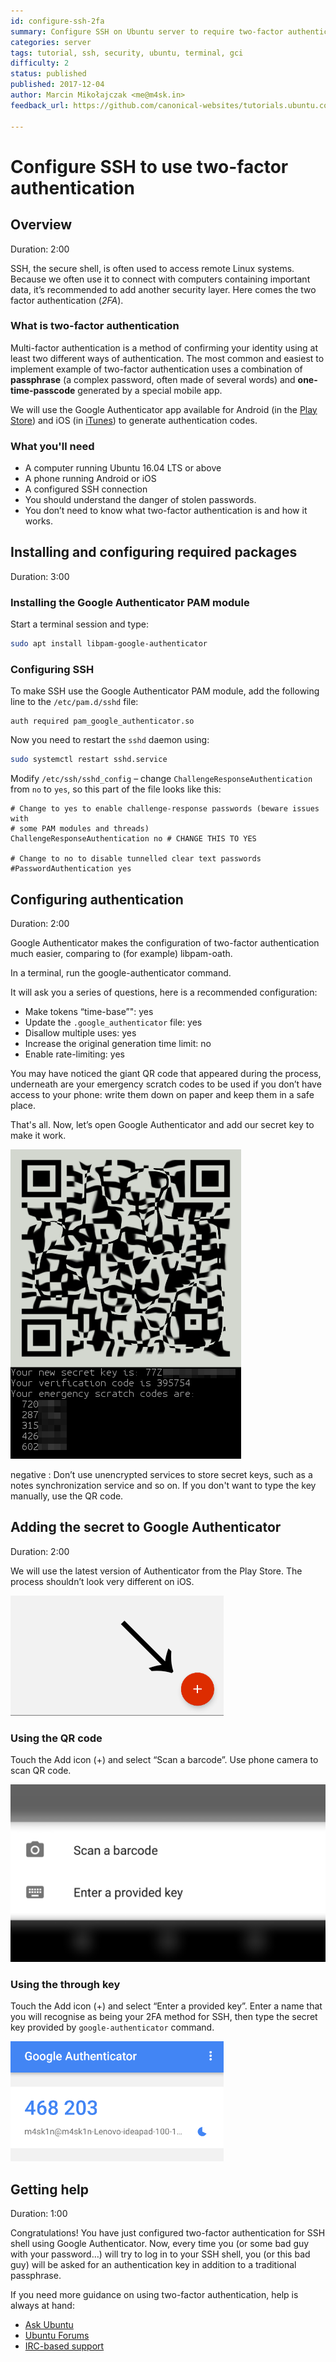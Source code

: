```yaml
---
id: configure-ssh-2fa
summary: Configure SSH on Ubuntu server to require two-factor authentication.
categories: server
tags: tutorial, ssh, security, ubuntu, terminal, gci
difficulty: 2
status: published
published: 2017-12-04
author: Marcin Mikołajczak <me@m4sk.in>
feedback_url: https://github.com/canonical-websites/tutorials.ubuntu.com/issues

---
```


# Configure SSH to use two-factor authentication

## Overview
Duration: 2:00

SSH, the secure shell, is often used to access remote Linux systems. Because we often use it to connect with computers containing important data, it’s recommended to add another security layer. Here comes the two factor authentication (*2FA*).

### What is two-factor authentication

Multi-factor authentication is a method of confirming your identity using at least two different ways of authentication. The most common and easiest to implement example of two-factor authentication uses a combination of **passphrase** (a complex password, often made of several words) and **one-time-passcode** generated by a special mobile app.

We will use the Google Authenticator app available for Android (in the [Play Store]) and iOS (in [iTunes]) to generate authentication codes.

### What you'll need

  - A computer running Ubuntu 16.04 LTS or above
  - A phone running Android or iOS
  - A configured SSH connection
  - You should understand the danger of stolen passwords.
  - You don’t need to know what two-factor authentication is and how it works.


## Installing and configuring required packages
Duration: 3:00

### Installing the Google Authenticator PAM module

Start a terminal session and type:

```bash
sudo apt install libpam-google-authenticator
```


### Configuring SSH

To make SSH use the Google Authenticator PAM module, add the following line to the `/etc/pam.d/sshd` file:

```
auth required pam_google_authenticator.so
```

Now you need to restart the `sshd` daemon using:

```bash
sudo systemctl restart sshd.service
```

Modify `/etc/ssh/sshd_config` – change `ChallengeResponseAuthentication` from `no` to `yes`, so this part of the file looks like this:

```
# Change to yes to enable challenge-response passwords (beware issues with
# some PAM modules and threads)
ChallengeResponseAuthentication no # CHANGE THIS TO YES

# Change to no to disable tunnelled clear text passwords
#PasswordAuthentication yes
```


## Configuring authentication
Duration: 2:00

Google Authenticator makes the configuration of two-factor authentication much easier, comparing to (for example) libpam-oath.

In a terminal, run the google-authenticator command.

It will ask you a series of questions, here is a recommended configuration:

  - Make tokens “time-base”": yes
  - Update the `.google_authenticator` file: yes
  - Disallow multiple uses: yes
  - Increase the original generation time limit: no
  - Enable rate-limiting: yes

You may have noticed the giant QR code that appeared during the process, underneath are your emergency scratch codes to be used if you don’t have access to your phone: write them down on paper and keep them in a safe place.

That's all. Now, let’s open Google Authenticator and add our secret key to make it work.


![IMAGE](./images/output.png)


negative
: Don’t use unencrypted services to store secret keys, such as a notes synchronization service and so on. If you don't want to type the key manually, use the QR code.

## Adding the secret to Google Authenticator
Duration: 2:00

We will use the latest version of Authenticator from the Play Store. The process shouldn’t look very different on iOS.

![IMAGE](./images/add-button.png)

### Using the QR code

Touch the Add icon (+) and select “Scan a barcode”. Use phone camera to scan QR code.

![IMAGE](./images/add-options.png)

### Using the through key

Touch the Add icon (+) and select “Enter a provided key”. Enter a name that you will recognise as being your 2FA method for SSH, then type the secret key provided by `google-authenticator` command.

![IMAGE](./images/example-code.png)


## Getting help
Duration: 1:00

Congratulations! You have just configured two-factor authentication for SSH shell using Google Authenticator. Now, every time you (or some bad guy with your password…) will try to log in to your SSH shell, you (or this bad guy) will be asked for an authentication key in addition to a traditional passphrase.

If you need more guidance on using two-factor authentication, help is always at hand:

* [Ask Ubuntu][askubuntu]
* [Ubuntu Forums][forums]
* [IRC-based support][ubuntuirc]

<!-- LINKS -->
[Play Store]: https://play.google.com/store/apps/details?id=com.google.android.apps.authenticator2
[iTunes]: https://itunes.apple.com/us/app/google-authenticator/id388497605
[askubuntu]: https://askubuntu.com/
[forums]: https://ubuntuforums.org/
[ubuntuirc]: https://wiki.ubuntu.com/IRC/ChannelList
